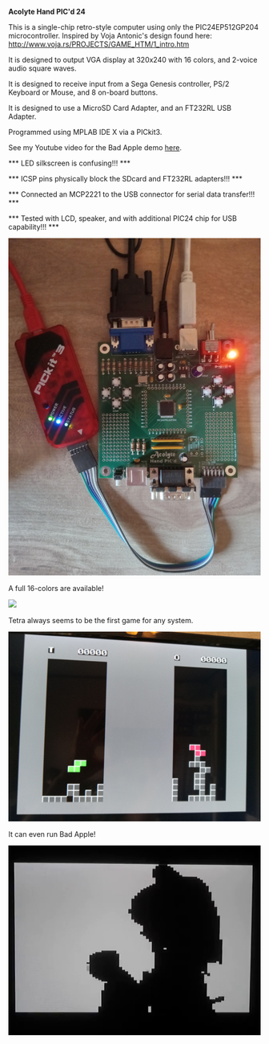 <b>Acolyte Hand PIC'd 24</b>

This is a single-chip retro-style computer using only the PIC24EP512GP204 microcontroller.  Inspired by Voja Antonic's design found here:  http://www.voja.rs/PROJECTS/GAME_HTM/1_intro.htm

It is designed to output VGA display at 320x240 with 16 colors, and 2-voice audio square waves.

It is designed to receive input from a Sega Genesis controller, PS/2 Keyboard or Mouse, and 8 on-board buttons.

It is designed to use a MicroSD Card Adapter, and an FT232RL USB Adapter.

Programmed using MPLAB IDE X via a PICkit3.

See my Youtube video for the Bad Apple demo <a href="https://www.youtube.com/watch?v=rc4UsAqcSHg">here</a>.

*** LED silkscreen is confusing!!! ***

*** ICSP pins physically block the SDcard and FT232RL adapters!!! ***

*** Connected an MCP2221 to the USB connector for serial data transfer!!! ***

*** Tested with LCD, speaker, and with additional PIC24 chip for USB capability!!! ***

<img src="Board.jpg">

A full 16-colors are available!

<img src="Bird.jpg">

Tetra always seems to be the first game for any system.

<img src="Tetra.jpg">

It can even run Bad Apple!

<img src="BadAppleFrame.bmp">
